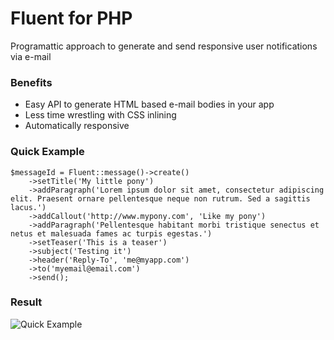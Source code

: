 Fluent for PHP
============
Programattic approach to generate and send responsive user notifications via e-mail

### Benefits ###
- Easy API to generate HTML based e-mail bodies in your app
- Less time wrestling with CSS inlining
- Automatically responsive

### Quick Example ###
```
$messageId = Fluent::message()->create()
    ->setTitle('My little pony')
    ->addParagraph('Lorem ipsum dolor sit amet, consectetur adipiscing elit. Praesent ornare pellentesque neque non rutrum. Sed a sagittis lacus.')
    ->addCallout('http://www.mypony.com', 'Like my pony')
    ->addParagraph('Pellentesque habitant morbi tristique senectus et netus et malesuada fames ac turpis egestas.')
    ->setTeaser('This is a teaser')
    ->subject('Testing it')
    ->header('Reply-To', 'me@myapp.com')
    ->to('myemail@email.com')
    ->send();
  ```
### Result ###
![Quick Example](https://raw.githubusercontent.com/Five-Squared/Fluent-Library-PHP/3.2/images/Quick-Example.png "Quick Example")
